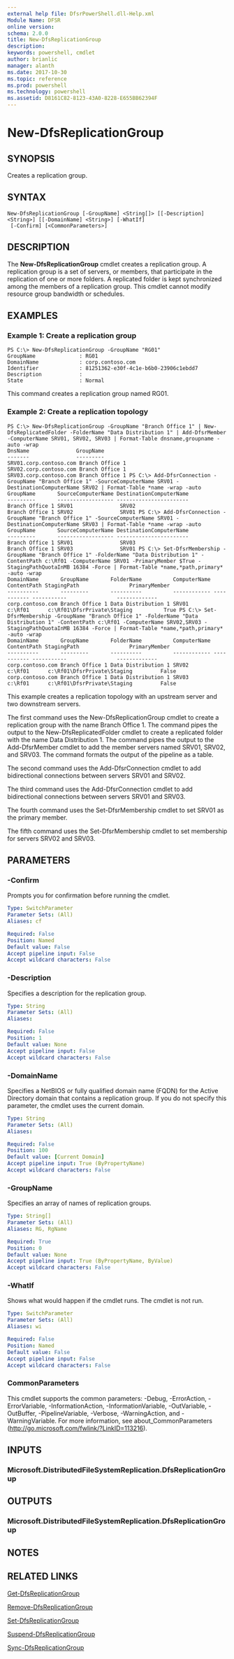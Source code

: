 ```yaml
---
external help file: DfsrPowerShell.dll-Help.xml
Module Name: DFSR
online version: 
schema: 2.0.0
title: New-DfsReplicationGroup
description: 
keywords: powershell, cmdlet
author: brianlic
manager: alanth
ms.date: 2017-10-30
ms.topic: reference
ms.prod: powershell
ms.technology: powershell
ms.assetid: D8161C82-8123-43A0-8228-E655BB62394F
---
```


# New-DfsReplicationGroup

## SYNOPSIS
Creates a replication group.

## SYNTAX

```
New-DfsReplicationGroup [-GroupName] <String[]> [[-Description] <String>] [[-DomainName] <String>] [-WhatIf]
 [-Confirm] [<CommonParameters>]
```

## DESCRIPTION
The **New-DfsReplicationGroup** cmdlet creates a replication group.
A replication group is a set of servers, or members, that participate in the replication of one or more folders.
A replicated folder is kept synchronized among the members of a replication group.
This cmdlet cannot modify resource group bandwidth or schedules.

## EXAMPLES

### Example 1: Create a replication group
```
PS C:\> New-DfsReplicationGroup -GroupName "RG01"
GroupName              : RG01
DomainName             : corp.contoso.com
Identifier             : 81251362-e30f-4c1e-b6b0-23906c1ebdd7
Description            : 
State                  : Normal
```

This command creates a replication group named RG01.

### Example 2: Create a replication topology
```
PS C:\> New-DfsReplicationGroup -GroupName "Branch Office 1" | New-DfsReplicatedFolder -FolderName "Data Distribution 1" | Add-DfsrMember -ComputerName SRV01, SRV02, SRV03 | Format-Table dnsname,groupname -auto -wrap
DnsName               GroupName
-------               ---------
SRV01.corp.contoso.com Branch Office 1
SRV02.corp.contoso.com Branch Office 1
SRV03.corp.contoso.com Branch Office 1 PS C:\> Add-DfsrConnection -GroupName "Branch Office 1" -SourceComputerName SRV01 -DestinationComputerName SRV02 | Format-Table *name -wrap -auto
GroupName       SourceComputerName DestinationComputerName
---------       ------------------ -----------------------
Branch Office 1 SRV01               SRV02
Branch Office 1 SRV02               SRV01 PS C:\> Add-DfsrConnection -GroupName "Branch Office 1" -SourceComputerName SRV01 -DestinationComputerName SRV03 | Format-Table *name -wrap -auto
GroupName       SourceComputerName DestinationComputerName
---------       ------------------ -----------------------
Branch Office 1 SRV01               SRV03
Branch Office 1 SRV03               SRV01 PS C:\> Set-DfsrMembership -GroupName "Branch Office 1" -FolderName "Data Distribution 1" -ContentPath c:\Rf01 -ComputerName SRV01 -PrimaryMember $True -StagingPathQuotaInMB 16384 -Force | Format-Table *name,*path,primary* -auto -wrap
DomainName       GroupName       FolderName          ComputerName ContentPath StagingPath                PrimaryMember
----------       ---------       ----------          ------------ ----------- -----------                -------------
corp.contoso.com Branch Office 1 Data Distribution 1 SRV01         c:\Rf01      c:\Rf01\DfsrPrivate\Staging          True PS C:\> Set-DfsrMembership -GroupName "Branch Office 1" -FolderName "Data Distribution 1" -ContentPath c:\Rf01 -ComputerName SRV02,SRV03 -StagingPathQuotaInMB 16384 -Force | Format-Table *name,*path,primary* -auto -wrap
DomainName       GroupName       FolderName          ComputerName ContentPath StagingPath                PrimaryMember
----------       ---------       ----------          ------------ ----------- -----------                -------------
corp.contoso.com Branch Office 1 Data Distribution 1 SRV02         c:\Rf01      c:\Rf01\DfsrPrivate\Staging         False
corp.contoso.com Branch Office 1 Data Distribution 1 SRV03         c:\Rf01      c:\Rf01\DfsrPrivate\Staging         False
```

This example creates a replication topology with an upstream server and two downstream servers.

The first command uses the New-DfsReplicationGroup cmdlet to create a replication group with the name Branch Office 1.
The command pipes the output to the New-DfsReplicatedFolder cmdlet to create a replicated folder with the name Data Distribution 1.
The command pipes the output to the Add-DfsrMember cmdlet to add the member servers named SRV01, SRV02, and SRV03.
The command formats the output of the pipeline as a table.

The second command uses the Add-DfsrConnection cmdlet to add bidirectional connections between servers SRV01 and SRV02.

The third command uses the Add-DfsrConnection cmdlet to add bidirectional connections between servers SRV01 and SRV03.

The fourth command uses the Set-DfsrMembership cmdlet to set SRV01 as the primary member.

The fifth command uses the Set-DfsrMembership cmdlet to set membership for servers SRV02 and SRV03.

## PARAMETERS

### -Confirm
Prompts you for confirmation before running the cmdlet.

```yaml
Type: SwitchParameter
Parameter Sets: (All)
Aliases: cf

Required: False
Position: Named
Default value: False
Accept pipeline input: False
Accept wildcard characters: False
```

### -Description
Specifies a description for the replication group.

```yaml
Type: String
Parameter Sets: (All)
Aliases: 

Required: False
Position: 1
Default value: None
Accept pipeline input: False
Accept wildcard characters: False
```

### -DomainName
Specifies a NetBIOS or fully qualified domain name (FQDN) for the Active Directory domain that contains a replication group.
If you do not specify this parameter, the cmdlet uses the current domain.

```yaml
Type: String
Parameter Sets: (All)
Aliases: 

Required: False
Position: 100
Default value: [Current Domain]
Accept pipeline input: True (ByPropertyName)
Accept wildcard characters: False
```

### -GroupName
Specifies an array of names of replication groups.

```yaml
Type: String[]
Parameter Sets: (All)
Aliases: RG, RgName

Required: True
Position: 0
Default value: None
Accept pipeline input: True (ByPropertyName, ByValue)
Accept wildcard characters: False
```

### -WhatIf
Shows what would happen if the cmdlet runs.
The cmdlet is not run.

```yaml
Type: SwitchParameter
Parameter Sets: (All)
Aliases: wi

Required: False
Position: Named
Default value: False
Accept pipeline input: False
Accept wildcard characters: False
```

### CommonParameters
This cmdlet supports the common parameters: -Debug, -ErrorAction, -ErrorVariable, -InformationAction, -InformationVariable, -OutVariable, -OutBuffer, -PipelineVariable, -Verbose, -WarningAction, and -WarningVariable. For more information, see about_CommonParameters (http://go.microsoft.com/fwlink/?LinkID=113216).

## INPUTS

### Microsoft.DistributedFileSystemReplication.DfsReplicationGroup

## OUTPUTS

### Microsoft.DistributedFileSystemReplication.DfsReplicationGroup

## NOTES

## RELATED LINKS

[Get-DfsReplicationGroup](./Get-DfsReplicationGroup.md)

[Remove-DfsReplicationGroup](./Remove-DfsReplicationGroup.md)

[Set-DfsReplicationGroup](./Set-DfsReplicationGroup.md)

[Suspend-DfsReplicationGroup](./Suspend-DfsReplicationGroup.md)

[Sync-DfsReplicationGroup](./Sync-DfsReplicationGroup.md)

